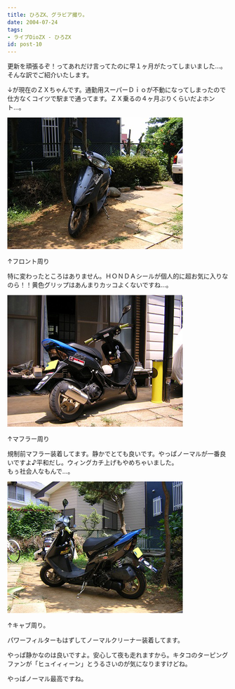 ```yaml
---
title: ひろZX、グラビア撮り。
date: 2004-07-24
tags:
- ライブDioZX - ひろZX
id: post-10
---
```



<p class="sentence">更新を頑張るぞ！ってあれだけ言ってたのに早１ヶ月がたってしまいました...。そんな訳でご紹介いたします。</p>
<p class="sentence spacing10">↓が現在のＺＸちゃんです。通勤用スーパーＤｉｏが不動になってしまったので仕方なくコイツで駅まで通ってます。ＺＸ乗るの４ヶ月ぶりくらいだよホント...。</p>
<div class="center spacing"><img src="/photo/diary/2004.07.24_zx1.jpg" alt=""></div>
<p class="sentence">↑フロント周り</p>
<p class="sentence spacing10">特に変わったところはありません。ＨＯＮＤＡシールが個人的に超お気に入りなのら！！黄色グリップはあんまりカッコよくないですね...。 </p>
<div class="center spacing"><img src="/photo/diary/2004.07.24_zx2.jpg" alt=""></div>
<p class="sentence">↑マフラー周り</p>
<p class="sentence spacing10">規制前マフラー装着してます。静かでとても良いです。やっぱノーマルが一番良いですよ♪平和だし。ウィングカチ上げもやめちゃいました。<br>
もぅ社会人なもんで...。</p>
<div class="center spacing"><img src="/photo/diary/2004.07.24_zx3.jpg" alt=""></div>
<p class="sentence">↑キャブ周り。</p>
<p class="sentence">パワーフィルターもはずしてノーマルクリーナー装着してます。</p>
<p class="sentence">やっぱ静かなのは良いですよ。安心して夜も走れますから。キタコのターピングファンが「ヒュイィィーン」とうるさいのが気になりますけどね。</p>
<p class="sentence">やっぱノーマル最高ですね。 </p>

